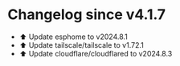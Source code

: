 # Changelog since v4.1.7
- ⬆️ Update esphome to v2024.8.1 
- ⬆️ Update tailscale/tailscale to v1.72.1 
- ⬆️ Update cloudflare/cloudflared to v2024.8.3 
